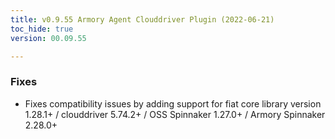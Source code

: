 ```yaml
---
title: v0.9.55 Armory Agent Clouddriver Plugin (2022-06-21)
toc_hide: true
version: 00.09.55

---
```


### Fixes
- Fixes compatibility issues by adding support for fiat core library version 1.28.1+ / clouddriver 5.74.2+ / OSS Spinnaker 1.27.0+ / Armory Spinnaker 2.28.0+
